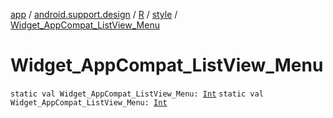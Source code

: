 [app](../../../index.md) / [android.support.design](../../index.md) / [R](../index.md) / [style](index.md) / [Widget_AppCompat_ListView_Menu](./-widget_-app-compat_-list-view_-menu.md)

# Widget_AppCompat_ListView_Menu

`static val Widget_AppCompat_ListView_Menu: `[`Int`](https://kotlinlang.org/api/latest/jvm/stdlib/kotlin/-int/index.html)
`static val Widget_AppCompat_ListView_Menu: `[`Int`](https://kotlinlang.org/api/latest/jvm/stdlib/kotlin/-int/index.html)